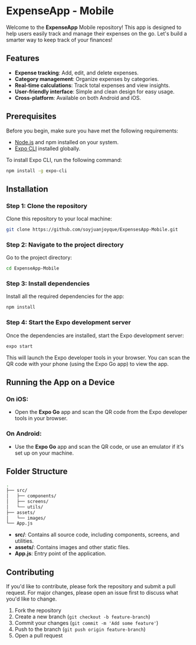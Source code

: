 
# ExpenseApp - Mobile

Welcome to the **ExpenseApp** Mobile repository! This app is designed to help users easily track and manage their expenses on the go. Let's build a smarter way to keep track of your finances!

## Features
- **Expense tracking**: Add, edit, and delete expenses.
- **Category management**: Organize expenses by categories.
- **Real-time calculations**: Track total expenses and view insights.
- **User-friendly interface**: Simple and clean design for easy usage.
- **Cross-platform**: Available on both Android and iOS.

## Prerequisites
Before you begin, make sure you have met the following requirements:
- [Node.js](https://nodejs.org/) and npm installed on your system.
- [Expo CLI](https://docs.expo.dev/get-started/installation/) installed globally.

To install Expo CLI, run the following command:

```bash
npm install -g expo-cli
```

## Installation

### Step 1: Clone the repository

Clone this repository to your local machine:

```bash
git clone https://github.com/soyjuanjoyque/ExpensesApp-Mobile.git

```

### Step 2: Navigate to the project directory

Go to the project directory:

```bash
cd ExpenseApp-Mobile
```

### Step 3: Install dependencies

Install all the required dependencies for the app:

```bash
npm install
```

### Step 4: Start the Expo development server

Once the dependencies are installed, start the Expo development server:

```bash
expo start
```

This will launch the Expo developer tools in your browser. You can scan the QR code with your phone (using the Expo Go app) to view the app.

## Running the App on a Device

### On iOS:
- Open the **Expo Go** app and scan the QR code from the Expo developer tools in your browser.

### On Android:
- Use the **Expo Go** app and scan the QR code, or use an emulator if it's set up on your machine.

## Folder Structure

```bash
.
├── src/
│   ├── components/
│   ├── screens/
│   └── utils/
├── assets/
│   └── images/
└── App.js
```
- **src/**: Contains all source code, including components, screens, and utilities.
- **assets/**: Contains images and other static files.
- **App.js**: Entry point of the application.

## Contributing

If you'd like to contribute, please fork the repository and submit a pull request. For major changes, please open an issue first to discuss what you'd like to change.

1. Fork the repository
2. Create a new branch (`git checkout -b feature-branch`)
3. Commit your changes (`git commit -m 'Add some feature'`)
4. Push to the branch (`git push origin feature-branch`)
5. Open a pull request
